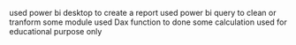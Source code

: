 used power bi desktop to create a report
used power bi query to clean or tranform some module
used Dax function to done some calculation
used for educational purpose only
